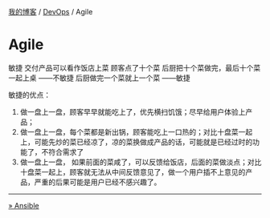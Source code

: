 [我的博客](../_index.md) / [DevOps](_index.md) / Agile

# Agile

敏捷
交付产品可以看作饭店上菜
顾客点了十个菜
后厨把十个菜做完，最后十个菜一起上桌  ——不敏捷
后厨做完一个菜就上一个菜 ——敏捷

敏捷的优点：

1. 做一盘上一盘，顾客早早就能吃上了，优先横扫饥饿；尽早给用户体验上产品；
2. 做一盘上一盘，每个菜都是新出锅，顾客能吃上一口热的；对比十盘菜一起上，可能先炒的菜已经凉了，凉的菜换做成产品的话，可能就是已经过时的功能了，不符合需求了
3. 做一盘上一盘， 如果前面的菜咸了，可以反馈给饭店，后面的菜做淡点；对比十盘菜一起上，顾客就无法从中间反馈意见了，做一个用户插不上意见的产品，严重的后果可能是用户已经不感兴趣了。

---
[» Ansible](ansible.md)

